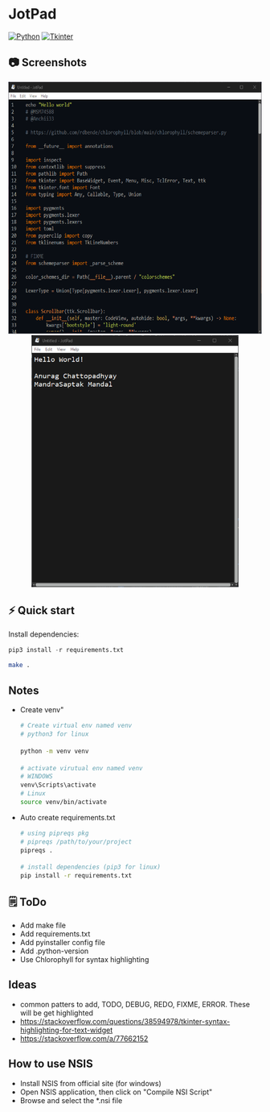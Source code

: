 # JotPad

[![Python](https://img.shields.io/badge/Python-3776AB?style=for-the-badge&logo=python&logoColor=white)](https://www.python.org/)
[![Tkinter](https://img.shields.io/badge/Tkinter-4B8BBE?style=for-the-badge&logo=tkinter&logoColor=white)](https://docs.python.org/3/library/tkinter.html)

## 📷 Screenshots

<!-- ![dark_mode](./screenshots/screenshot1.png) -->
<!-- ![syntax_mode](./screenshots/screenshot2.png) -->

<p align="center">
    <img height="500" src="./screenshots/screenshot2.png">
    <img height="500" src="./screenshots/screenshot1.png">
</p>

## ⚡️ Quick start

Install dependencies:

```python
pip3 install -r requirements.txt
```

```bash
make .
```

## Notes

- Create venv"

    ```bash
    # Create virtual env named venv
    # python3 for linux

    python -m venv venv

    # activate virutual env named venv
    # WINDOWS
    venv\Scripts\activate
    # Linux
    source venv/bin/activate
    ```

- Auto create requirements.txt

    ```bash
    # using pipreqs pkg
    # pipreqs /path/to/your/project
    pipreqs .

    # install dependencies (pip3 for linux)
    pip install -r requirements.txt
    ```

## 🗒️ ToDo

- Add make file
- Add requirements.txt
- Add pyinstaller config file
- Add .python-version
- Use Chlorophyll for syntax highlighting

## Ideas

- common patters to add, TODO, DEBUG, REDO, FIXME, ERROR. These will be get highlighted
- <https://stackoverflow.com/questions/38594978/tkinter-syntax-highlighting-for-text-widget>
- <https://stackoverflow.com/a/77662152>

## How to use NSIS

- Install NSIS from official site (for windows)
- Open NSIS application, then click on "Compile NSI Script"
- Browse and select the *.nsi file
